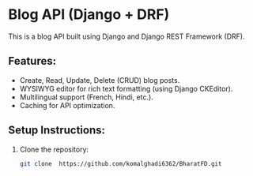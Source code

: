 # Blog API (Django + DRF)

This is a blog API built using Django and Django REST Framework (DRF).

## Features:
- Create, Read, Update, Delete (CRUD) blog posts.
- WYSIWYG editor for rich text formatting (using Django CKEditor).
- Multilingual support (French, Hindi, etc.).
- Caching for API optimization.

## Setup Instructions:
1. Clone the repository:
   ```bash
   git clone  https://github.com/komalghadi6362/BharatFD.git
